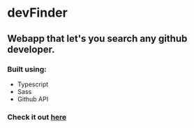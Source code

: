 # devFinder
## Webapp that let's you search any github developer.
### Built using:
- Typescript
- Sass
- Github API
### Check it out [here](https://doron-shapira.github.io/github-user-search/)
